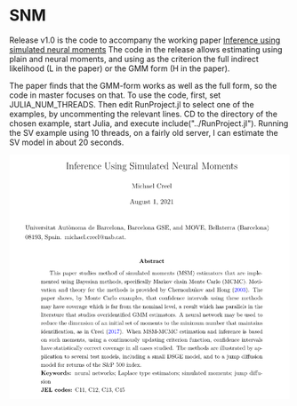 # SNM
Release v1.0 is the code to accompany the working paper <a href=https://www.barcelonagse.eu/research/working-papers/inference-using-simulated-neural-moments>Inference using simulated neural moments</a> The code in the release allows estimating using plain and neural moments, and using as the criterion the full indirect likelihood (L in the paper) or the GMM form (H in the paper). 

The paper finds that the GMM-form works as well as the full form, so the code in master focuses on that. To use the code, first, set JULIA_NUM_THREADS. Then edit RunProject.jl to select one of the examples, by uncommenting the relevant lines. CD to the directory of the chosen example, start Julia, and execute include("../RunProject.jl"). Running the SV example using 10 threads, on a fairly old server, I can estimate the SV model in about 20 seconds.

![example](https://github.com/mcreel/SNM/blob/master/abstract.png)



